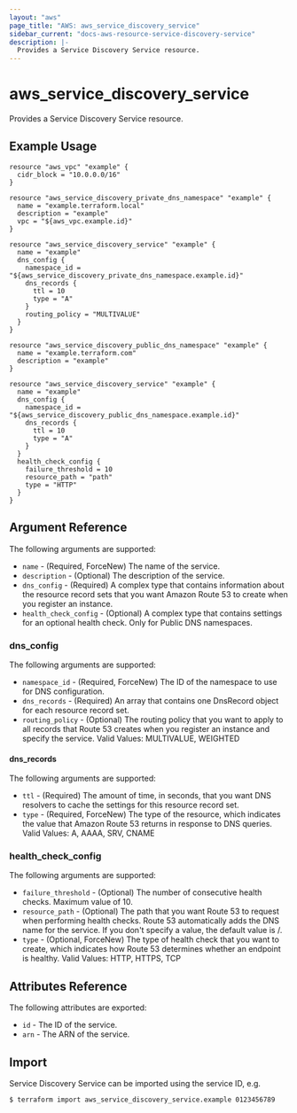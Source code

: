```yaml
---
layout: "aws"
page_title: "AWS: aws_service_discovery_service"
sidebar_current: "docs-aws-resource-service-discovery-service"
description: |-
  Provides a Service Discovery Service resource.
---
```


# aws_service_discovery_service

Provides a Service Discovery Service resource.

## Example Usage

```hcl
resource "aws_vpc" "example" {
  cidr_block = "10.0.0.0/16"
}

resource "aws_service_discovery_private_dns_namespace" "example" {
  name = "example.terraform.local"
  description = "example"
  vpc = "${aws_vpc.example.id}"
}

resource "aws_service_discovery_service" "example" {
  name = "example"
  dns_config {
    namespace_id = "${aws_service_discovery_private_dns_namespace.example.id}"
    dns_records {
      ttl = 10
      type = "A"
    }
    routing_policy = "MULTIVALUE"
  }
}
```

```hcl
resource "aws_service_discovery_public_dns_namespace" "example" {
  name = "example.terraform.com"
  description = "example"
}

resource "aws_service_discovery_service" "example" {
  name = "example"
  dns_config {
    namespace_id = "${aws_service_discovery_public_dns_namespace.example.id}"
    dns_records {
      ttl = 10
      type = "A"
    }
  }
  health_check_config {
    failure_threshold = 10
    resource_path = "path"
    type = "HTTP"
  }
}
```

## Argument Reference

The following arguments are supported:

* `name` - (Required, ForceNew) The name of the service.
* `description` - (Optional) The description of the service.
* `dns_config` - (Required) A complex type that contains information about the resource record sets that you want Amazon Route 53 to create when you register an instance.
* `health_check_config` - (Optional) A complex type that contains settings for an optional health check. Only for Public DNS namespaces.

### dns_config

The following arguments are supported:

* `namespace_id` - (Required, ForceNew) The ID of the namespace to use for DNS configuration.
* `dns_records` - (Required) An array that contains one DnsRecord object for each resource record set.
* `routing_policy` - (Optional) The routing policy that you want to apply to all records that Route 53 creates when you register an instance and specify the service. Valid Values: MULTIVALUE, WEIGHTED

#### dns_records

The following arguments are supported:

* `ttl` - (Required) The amount of time, in seconds, that you want DNS resolvers to cache the settings for this resource record set.
* `type` - (Required, ForceNew) The type of the resource, which indicates the value that Amazon Route 53 returns in response to DNS queries. Valid Values: A, AAAA, SRV, CNAME

### health_check_config

The following arguments are supported:

* `failure_threshold` - (Optional) The number of consecutive health checks. Maximum value of 10.
* `resource_path` - (Optional) The path that you want Route 53 to request when performing health checks. Route 53 automatically adds the DNS name for the service. If you don't specify a value, the default value is /.
* `type` - (Optional, ForceNew) The type of health check that you want to create, which indicates how Route 53 determines whether an endpoint is healthy. Valid Values: HTTP, HTTPS, TCP

## Attributes Reference

The following attributes are exported:

* `id` - The ID of the service.
* `arn` - The ARN of the service.

## Import

Service Discovery Service can be imported using the service ID, e.g.

```
$ terraform import aws_service_discovery_service.example 0123456789
```
